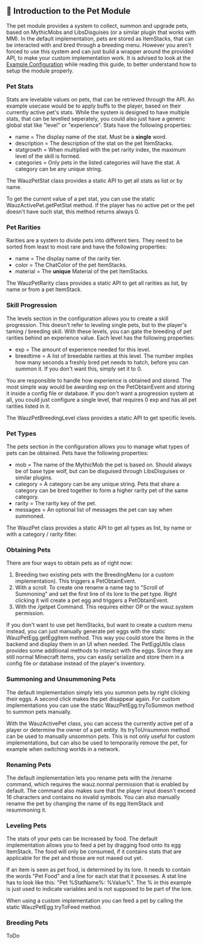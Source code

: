 ## :hamster: Introduction to the Pet Module
The pet module provides a system to collect, summon and upgrade pets, based on MythicMobs and LibsDisguises (or a similar plugin that works with MM). In the default implementation, pets are stored as ItemStacks, that can be interacted with and bred through a breeding menu. However you aren't forced to use this system and can just build a wrapper around the provided API, to make your custom implementation work. It is advised to look at the [Example Configuration](../examples/Pets.yml) while reading this guide, to better understand how to setup the module properly.

### Pet Stats
Stats are levelable values on pets, that can be retrieved through the API. An example usecase would be to apply buffs to the player, based on their currently active pet's stats. While the system is designed to have multiple stats, that can be levelled seperately, you could also just have a generic global stat like "level" or "experience". Stats have the following properties:
- name = The display name of the stat. Must be a **single** word.
- description = The description of the stat on the pet ItemStacks.
- statgrowth = When multiplied with the pet rarity index, the maximum level of the skill is formed. 
- categories = Only pets in the listed categories will have the stat. A category can be any unique string.

The WauzPetStat class provides a static API to get all stats as list or by name.

To get the current value of a pet stat, you can use the static WauzActivePet.getPetStat method. If the player has no active pet or the pet doesn't have such stat, this method returns always 0.

### Pet Rarities
Rarities are a system to divide pets into different tiers. They need to be sorted from least to most rare and have the following properties:
- name = The display name of the rarity tier.
- color = The ChatColor of the pet ItemStacks.
- material = The **unique** Material of the pet ItemStacks.

The WauzPetRarity class provides a static API to get all rarities as list, by name or from a pet ItemStack.

### Skill Progression
The levels section in the configuration allows you to create a skill progression. This doesn't refer to leveling single pets, but to the player's taming / breeding skill. With these levels, you can gate the breeding of pet rarities behind an experience value. Each level has the following properties:
- exp = The amount of experience needed for this level.
- breedtime = A list of breedable rarities at this level. The number implies how many seconds a freshly bred pet needs to hatch, before you can summon it. If you don't want this, simply set it to 0.

You are responsible to handle how experience is obtained and stored. The most simple way would be awarding exp on the PetObtainEvent and storing it inside a config file or database. If you don't want a progression system at all, you could just configure a single level, that requires 0 exp and has all pet rarities listed in it.

The WauzPetBreedingLevel class provides a static API to get specific levels.

### Pet Types
The pets section in the configuration allows you to manage what types of pets can be obtained. Pets have the following properties:
- mob = The name of the MythicMob the pet is based on. Should always be of base type wolf, but can be disguised through LibsDisguises or similar plugins.
- category = A category can be any unique string. Pets that share a category can be bred together to form a higher rarity pet of the same category.
- rarity = The rarity key of the pet.
- messages = An optional list of messages the pet can say when summoned.

The WauzPet class provides a static API to get all types as list, by name or with a category / rarity filter.

### Obtaining Pets
There are four ways to obtain pets as of right now:
1. Breeding two existing pets with the BreedingMenu (or a custom implementation). This triggers a PetObtainEvent.
2. With a scroll. To create one rename a name tag to "Scroll of Summoning" and set the first line of its lore to the pet type. Right clicking it will create a pet egg and triggers a PetObtainEvent.
3. With the /getpet Command. This requires either OP or the wauz.system permission.

If you don't want to use pet ItemStacks, but want to create a custom menu instead, you can just manually generate pet eggs with the static WauzPetEgg.getEggItem method. This way you could store the items in the backend and display them in an UI when needed. The PetEggUtils class provides some additional methods to interact with the eggs. Since they are still normal Minecraft items, you can easily serialize and store them in a config file or database instead of the player's inventory.

### Summoning and Unsummoning Pets
The default implementation simply lets you summon pets by right clicking their eggs. A second click makes the pet disappear again. For custom implementations you can use the static WauzPetEgg.tryToSummon method to summon pets manually.

With the WauzActivePet class, you can access the currently active pet of a player or determine the owner of a pet entity. Its tryToUnsummon method can be used to manually unsommon pets. This is not only useful for custom implementations, but can also be used to temporarily remove the pet, for example when switching worlds in a network.

### Renaming Pets
The default implementation lets you rename pets with the /rename command, which requires the wauz.normal permission that is enabled by default. The command also makes sure that the player input doesn't exceed 16 characters and contains no invalid symbols. You can also manually rename the pet by changing the name of its egg ItemStack and resummoning it.

### Leveling Pets
The stats of your pets can be increased by food. The default implementation allows you to feed a pet by dragging food onto its egg ItemStack. The food will only be consumed, if it contains stats that are applicable for the pet and those are not maxed out yet.

If an item is seen as pet food, is determined by its lore. It needs to contain the words "Pet Food" and a line for each stat that it posseses. A stat line has to look like this: "Pet %StatName%: %Value%". The % in this example is just used to indicate variables and is not supposed to be part of the lore.

When using a custom implementation you can feed a pet by calling the static WauzPetEgg.tryToFeed method.

### Breeding Pets
ToDo
